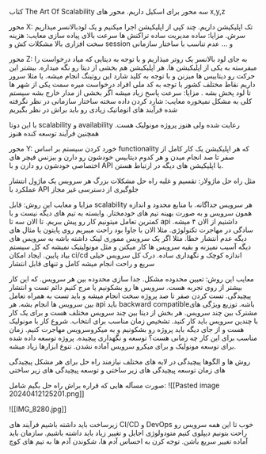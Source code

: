 کتاب The Art Of Scalability
سه محور برای اسکیل داریم. محور های x,y,z

محور X:
تک اپلیکیشن داریم. چند کپی از اپلیکیشن اجرا میکنیم و یک لودبالانسر میذاریم سرش. 
مزایا:
ساده
مدیریت ساده تراکنش ها
سرعت بالای پیاده سازی
معایب:
هزینه سخت افزاری بالا 
مشکلات کش و session و ...
عدم تناسب با ساختار سازمانی 

محور Z:
به جای لود بالانسر یک روتر میذاریم و با توجه به دیتایی که میاد درخواست را میفرسته به یکی از اپلیکیشن ها. هر اپلیکیشن هم بخشی از دیتا رو نگه میداره. بیشتر این حرکت رو دیتابیس ها میزنن و با توجه به کلید شارد این روتینگ انجام میشه. یا مثلا سرور داریم نقاط مختلف کشور با توجه به کد ملی افراد درخواست میره سمت یکی از شهر ها تا لود پخش بشه .
مزایا:
سرعت پاسخ زیاد میشه
اگر بخشی از مدار خارج بشه سیستم کلی به مشکل نمیخوره
معایب:
شارد کردن داده سخته
ساختار سازمانی در نظر نگرفته شده
فرآیند های اتوماتیک زیادی رو باید براش در نظر بگیریم

با این دوتا scalability و availability رعایت شده ولی هنوز پروژه مونولیک هست. همچنین فرآیند توسعه کنده هنوز

محور Y:
خورد کردن سیستم بر اساس functionality که هر اپلیکیشن یک کار کامل از صفر تا صد انجام میدن و هر کدوم دیتابیس خودشون رو دارن و بیزنس فیچر های اختصاصی خودشون رو دارن و با API با اپلیکیشن های دیگه در ارتباط هستن. 

مثل راه حل ماژولار:
تقسیم و غلبه راه حل مشکلات بزرگ 
هر سرویس یک ماژول
انتشار عملکرد با API
جلوگیری از دسترسی غیر مجاز


مزایا و معایب این روش:
قابل scalability هر سرویس جداگانه. با منابع محدود و اندازه همون سرویس و به صورت بهینه
تیم های خودمختار. وابسته به تیم های دیگه نیست و با کمترین تعامل میتونیم کار رو پیش ببریم. تا الان سه تا api داشتیم از الان ۴ میشه. 
سادگی در مهاجرت تکنولوژی. مثلا الان با جاوا بود راحت میبریم روی پایتون یا مثال های دیگه
عدم انتشار خطا. مثلا اگر یک سرویس مموری لینک داشته باشه به سرویس های دیگه آسیب نمیزنه و بقیه سرویس ها کار میکنن و مثل مونولیتیک نمیشه که کل سیستم بیاد پایین. 
ایجاد امکان ci/cd
اندازه کوچک و نگهداری ساده. درک کل سرویس خیلی سریع و راحت انجام میشه
کامل و تنهای قابل انتشار


معایب این روش:
تعیین محدوده مشکل. جدا سازی محدوده بین هر سرویس. که این کار بیشتر از روی تجربه هست. سرویس ها رو بشکونیم یا مرج کنیم دائم
تست و انتشار پیچیدگی. تست کردن صفر تا صد پروژه سخت انجام میشه و باید تست به همراه تعامل بین سرویس ها انجام بشه. هر api باید backward compatibleباشه. 
توزیع ویژگی های مشترک بین چند سرویس. هر بخش از دیتا بین چند سرویس مختلف هست و برای یک کار با چندین سرویس باید کار کنید.
تشخیص زمان مناسب برای انتخاب. شروع کار با مونولیک هست و از جای دیگه باید پروژه رو بشکونیم و به میکروسرویس مهاجرت کنیم. زمان مناسب برای این کار چه زمانی هست؟
توسعه و نگهداری پیچیده. پروژه توسعه داده شده برای توسعه مونولیک و برای میکرو سرویس آماده نشدن. تنوع ابزارها زیاد میشه. 


روش ها و الگوها
پیچیدگی در لایه های مختلف
نیازمند راه حل برای هر مشکل
پیچیدگی های زمان توسعه
پیچیدگی های زیر ساختی و توسعه
پیچیدگی های زیر ساختی

صورت مسآله هایی که قراره براش راه حل بگیم شامل:
![[Pasted image 20240412125201.png]]


![[IMG_8280.jpg]]


زیرساخت باید داشته باشیم 
فرآیند های CI/CD و DevOps خوب تا این همه سرویس رو راحت بتونیم دیپلوی کنیم
متودولوژی اجایل و تغییر زیاد باید داشته باشیم. سازمان باید آماده تغییر سریع باشن.
توجه کرن به احساس آدم ها، شکوندن آدم ها به تیم های کوچ